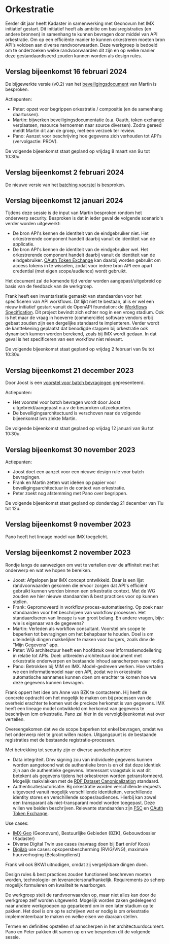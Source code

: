 # Orkestratie

Eerder dit jaar heeft Kadaster in samenwerking met Geonovum het IMX initiatief gestart. Dit initiatief heeft als ambitie om basisregistraties (en andere bronnen) in samenhang te kunnen bevragen door middel van API orkestratie. Om op een efficiënte manier te kunnen orkestreren moeten bron API’s voldoen aan diverse randvoorwaarden. Deze werkgroep is bedoeld om te onderzoeken welke randvoorwaarden dit zijn en op welke manier deze gestandaardiseerd zouden kunnen worden als design rules.

## Verslag bijeenkomst 16 februari 2024

De bijgewerkte versie (v0.2) van het [beveiligingsdocument](https://github.com/Geonovum/KP-APIs/blob/master/overleggen/Werkgroep%20API%20design%20rules/orkestratie/Orkestratie_beveiliging.md) van Martin is besproken.

Actiepunten:

- Peter: opzet voor begrippen orkestratie / compositie (en de samenhang daartussen).
- Martin: bijwerken beveiligingsdocumentatie (o.a. Oauth, token exchange verplaatsen, resource hernoemen naar source diversen). Zodra gereed meldt Martin dit aan de groep, met een verzoek ter review.
- Pano: Aanzet voor beschrijving hoe gegevens zich verhouden tot API's (vervolgactie: PROV).

De volgende bijeenkomst staat gepland op vrijdag 8 maart van 9u tot 10:30u.

## Verslag bijeenkomst 2 februari 2024

De nieuwe versie van het [batching voorstel](https://github.com/Geonovum/KP-APIs/blob/master/overleggen/Werkgroep%20API%20design%20rules/orkestratie/batch.md) is besproken.

## Verslag bijeenkomst 12 januari 2024

Tijdens deze sessie is de input van Martin besproken rondom het onderwerp security. Besproken is dat in ieder geval de volgende scenario's verder worden uitgewerkt:

- De bron API's kennen de identiteit van de eindgebruiker niet. Het orkestrerende component handelt daarbij vanuit de identiteit van de applicatie.
- De bron API's kennen de identiteit van de eindgebruiker wel. Het orkestrerende component handelt daarbij vanuit de identiteit van de eindgebruiker. [OAuth Token Exchange](https://datatracker.ietf.org/doc/html/rfc8693) kan daarbij worden gebruikt om access tokens in te wisselen, zodat voor iedere bron API een apart credential (met eigen scope/audience) wordt gebruikt.

Het document zal de komende tijd verder worden aangepast/uitgebreid op basis van de feedback van de werkgroep.

Frank heeft een inventarisatie gemaakt van standaarden voor het specificeren van API workflows. Dit lijkt niet te bestaan, al is er wel een nieuw initiatief gestart vanuit de OpenAPI foundation: de [Workflows Specification](https://github.com/OAI/sig-workflows/blob/main/versions/1.0.0.md). Dit project bevindt zich echter nog in een vroeg stadium. Ook is het maar de vraag in hoeverre (commerciële) software vendors erbij gebaat zouden zijn een dergelijke standaard te implenteren. Verder wordt de kanttekening geplaatst dat benodigde stappen bij orkestratie ook dynamisch kunnen worden berekend, zoals bij IMX wordt gedaan. In dat geval is het specificeren van een workflow niet relevant.

De volgende bijeenkomst staat gepland op vrijdag 2 februari van 9u tot 10:30u.

## Verslag bijeenkomst 21 december 2023

Door Joost is een [voorstel voor batch bevragingen](batch.md) gepresenteerd.

Actiepunten:

- Het voorstel voor batch bevragen wordt door Joost uitgebreid/aangepast n.a.v de besproken uitzoekpunten.
- De beveiligingsarchitectuurd is verschoven naar de volgende bijeenkomst ivm ziekte Martin.

De volgende bijeenkomst staat gepland op vrijdag 12 januari van 9u tot 10:30u.

## Verslag bijeenkomst 30 november 2023

Actiepunten:

- Joost doet een aanzet voor een nieuwe design rule voor batch bevragingen.
- Frank en Martin zetten wat ideëen op papier voor beveiligingsarchitectuur in de context van orkestratie.
- Peter zoekt nog afstemming met Pano over begrippen.

De volgende bijeenkomst staat gepland op donderdag 21 december van 11u tot 12u.

## Verslag bijeenkomst 9 november 2023

Pano heeft het lineage model van IMX toegelicht.

## Verslag bijeenkomst 2 november 2023

Rondje langs de aanwezigen om wat te vertellen over de affiniteit met het onderwerp en wat we hopen te bereiken.

- Joost: Afgelopen jaar IMX concept ontwikkeld. Daar is een lijst randvoorwaarden gekomen die ervoor zorgen dat API's efficiënt gebruikt kunnen worden binnen een orkestratie context. Met de WG zouden we hier nieuwe standaarden & best practices voor op kunnen stellen.
- Frank: Gepromoveerd in workflow proces-automatisering. Op zoek naar standaarden voor het beschrijven van workflow processen. Het standaardiseren van lineage is van groot belang. En andere vragen, bijv: wie is eigenaar van de gegevens?
- Martin: Verleden als workflow consultant. Voorstel om scope te beperken tot bevragingen om het behapbaar te houden. Doel is om uiteindelijk dingen makkelijker te maken voor burgers, zoals dmv de "Mijn Gegevens" app.
- Peter: WG architectuur heeft een hoofdstuk over informatiemodellering in relatie tot APIs. Doel: uitbreiden architectuur document met orkestratie onderwerpen en bestaande inhoud aanscherpen waar nodig.
- Pano: Betrokken bij MIM en IMX. Model-gedreven werken. Hoe vertalen we een informatiemodel naar een API, zodat we in orkestratie automatische aannames kunnen doen om erachter te komen hoe we deze gegevens kunnen bevragen.

Frank oppert het idee om Anne van BZK te contacteren. Hij heeft de concrete opdracht om het mogelijk te maken om bij processen van de overheid erachter te komen wat de precieze herkomst is van gegevens. IMX heeft een lineage model ontwikkeld om herkomst van gegevens te beschrijven icm orkestratie. Pano zal hier in de vervolgbijeenkomst wat over vertellen.

Overeengekomen dat we de scope beperken tot enkel bevragen, omdat we het onderwerp niet te groot willen maken. Uitgangspunt is de bestaande registraties met de bestaande registratie-processen.

Met betrekking tot security zijn er diverse aandachtspunten:

- Data integriteit. Dmv signing zou van individuele gegevens kunnen worden aangetoond wat de authentieke bron is en of dat deze identiek zijn aan de authentieke gegevens. Interessant vraagstuk is wat dit betekent als gegevens tijdens het orkestreren worden getransformeerd. Mogelijk raakvlakken met de [RDF Dataset Canonicalization](https://www.w3.org/TR/rdf-canon/) standaard.
- Authenticatie/autorisatie. Bij orkestratie worden verschillende requests uitgevoerd vanuit mogelijk verschillende identiteiten, verschillende identity stores en verschillende scopes/audiences. Hierbij kan zowel een transparant als niet-transparant model worden toegepast. Deze willen we beiden beschrijven. Relevante standaarden zijn [FSC](https://commonground.gitlab.io/standards/fsc/) en [OAuth Token Exchange](https://datatracker.ietf.org/doc/html/rfc8693).

Use cases:

- [IMX-Geo](https://www.geonovum.nl/geo-standaarden/imx-geo-semantisch-model-basis-en-kernregistraties) (Geonovum), Bestuurlijke Gebieden (BZK), Gebouwdossier (Kadaster)
- Diverse Digital Twin use cases (navraag doen bij Bart en/of Koos)
- [Digilab](https://digilab.overheid.nl/) use cases: opkopersbescherming (RVIG/VNG), maximale huurverhoging (Belastingdienst)

Frank wil ook BKWI uitnodigen, omdat zij vergelijkbare dingen doen.

Design rules & best practices zouden functioneel beschreven moeten worden, technologie- en leveranciersonafhankelijk. Requirements zo scherp mogelijk formuleren om kwaliteit te waarborgen.

De werkgroep stelt de randvoorwaarden op, maar niet alles kan door de werkgroep zelf worden uitgewerkt. Mogelijk worden zaken gedelegeerd naar andere werkgroepen op geparkeerd om in een later stadium op te pakken. Het doel is om op te schrijven wat er nodig is om orkestratie implementeerbaar te maken en welke eisen we daaraan stellen.

Termen en definities opstellen of aanscherpen in het architectuurdocument. Pano en Peter pakken dit samen op en we bespreken dit de volgende sessie.
